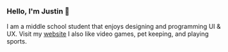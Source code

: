 ### Hello, I'm Justin 👋 

I am a middle school student that enjoys designing and programming UI & UX. Visit my [website](kjustin.com) I also like video games, pet keeping, and playing sports.
